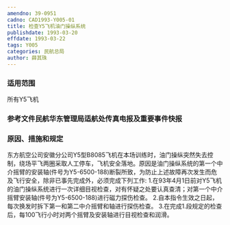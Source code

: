 ```yaml
---
amendno: 39-0951
cadno: CAD1993-Y005-01
title: 检查Y5飞机油门操纵系统
publishdate: 1993-03-20
effdate: 1993-03-22
tags: Y005
categories: 民航总局
author: 薛其珠
---
```


### 适用范围 
所有Y5飞机

### 参考文件民航华东管理局适航处传真电报及重要事件快报

### 原因、措施和规定 
东方航空公司安徽分公司Y5型B8085飞机在本场训练时，油门操纵突然失去控制，绕场平飞两圈采取人工停车，飞机安全落地。原因是油门操纵系统的第一个中介摇臂的安装轴(件号为Y5-6500-188)断裂所致，为防止上述故障再次发生而危及飞行安全，除非已事先完成外，必须完成下列工作: 
    1.在93年4月1日前对Y5飞机的油门操纵系统进行一次详细目视检查，对有怀疑之处要认真查清；对第一个中介摇臂安装轴(件号为Y5-6500-188)进行磁力探伤检查。 
    2.自本指令生效之日起，每次换发时拆下第一和第二中介摇臂和轴进行探伤检查。 
    3.在完成1.段规定的检查后，每100飞行小时对两个摇臂及安装轴进行目视检查和润滑。 

  

